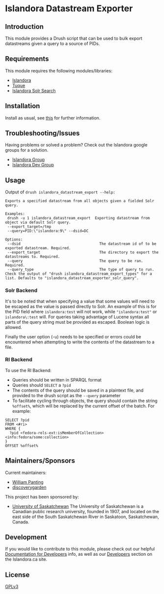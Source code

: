 # Islandora Datastream Exporter

## Introduction

This module provides a Drush script that can be used to bulk export datastreams
given a query to a source of PIDs.

## Requirements

This module requires the following modules/libraries:

* [Islandora](https://github.com/islandora/islandora)
* [Tuque](https://github.com/islandora/tuque)
* [Islandora Solr Search](https://github.com/islandora/islandora_solr_search)

## Installation

Install as usual, see [this](https://drupal.org/documentation/install/modules-themes/modules-7) for further information.

## Troubleshooting/Issues

Having problems or solved a problem? Check out the Islandora google groups for a solution.

* [Islandora Group](https://groups.google.com/forum/?hl=en&fromgroups#!forum/islandora)
* [Islandora Dev Group](https://groups.google.com/forum/?hl=en&fromgroups#!forum/islandora-dev)

## Usage
Output of `drush islandora_datastream_export --help:`

```
Exports a specified datastream from all objects given a fielded Solr query.

Examples:
 drush -u 1 islandora_datastream_export  Exporting datastream from object via default Solr query.
 --export_target=/tmp
 --query=PID:\"islandora:9\" --dsid=DC

Options:
 --dsid                                    The datastream id of to be exported datastream. Required.
 --export_target                           The directory to export the datastreams to. Required.
 --query                                   The query to be ran. Required.
 --query_type                              The type of query to run. Check the output of "drush islandora_datastream_export_types" for a list. Defaults to "islandora_datastream_exporter_solr_query".
```

### Solr Backend

It's to be noted that when specifying a value that some values will need to be
escaped as the value is passed directly to Solr. An example of this is for the
PID field where `islandora:test` will not work, while `"islandora:test"` or
`islandora\:test` will. For queries taking advantage of Lucene syntax all parts
of the query string must be provided as escaped. Boolean logic is allowed.

Finally the user option (-u) needs to be specified or errors could be
encountered when attempting to write the contents of the datastream to a file.

### RI Backend

To use the RI Backend:

* Queries should be written in SPARQL format
* Queries should `SELECT` a `?pid`
* The contents of the query should be saved in a plaintext file, and provided
  to the drush script as the `--query` parameter
* To facilitate cycling through objects, the query should contain the string
  `%offset%`, which will be replaced by the current offset of the batch. For
  example:

```
SELECT ?pid
FROM <#ri>
WHERE {
  ?pid <fedora-rels-ext:isMemberOfCollection> <info:fedora/some:collection>
}
OFFSET %offset%
```

## Maintainers/Sponsors

Current maintainers:

* [William Panting](https://github.com/willtp87)
* [discoverygarden](https://github.com/discoverygarden)

This project has been sponsored by:

* [University of Saskatchewan](www.usask.ca)
The University of Saskatchewan is a Canadian public research university, founded
in 1907, and located on the east side of the South Saskatchewan River in
Saskatoon, Saskatchewan, Canada.

## Development

If you would like to contribute to this module, please check out our helpful [Documentation for Developers](https://github.com/Islandora/islandora/wiki#wiki-documentation-for-developers) info, as well as our [Developers](http://islandora.ca/developers) section on the Islandora.ca site.

## License

[GPLv3](http://www.gnu.org/licenses/gpl-3.0.txt)
